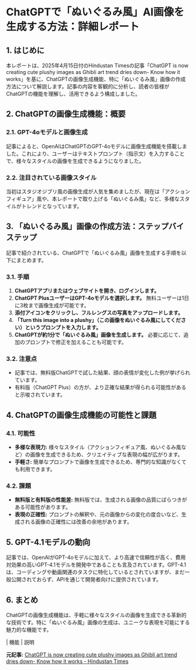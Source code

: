 # ChatGPTで「ぬいぐるみ風」AI画像を生成する方法：詳細レポート

## 1. はじめに

本レポートは、2025年4月15日付のHindustan Timesの記事「ChatGPT is now creating cute plushy images as Ghibli art trend dries down- Know how it works」を基に、ChatGPTの画像生成機能、特に「ぬいぐるみ風」画像の作成方法について解説します。記事の内容を客観的に分析し、読者の皆様がChatGPTの機能を理解し、活用できるよう構成しました。

## 2. ChatGPTの画像生成機能：概要

### 2.1. GPT-4oモデルと画像生成

記事によると、OpenAIはChatGPTのGPT-4oモデルに画像生成機能を搭載しました。これにより、ユーザーはテキストプロンプト（指示文）を入力することで、様々なスタイルの画像を生成できるようになりました。

### 2.2. 注目されている画像スタイル

当初はスタジオジブリ風の画像生成が人気を集めましたが、現在は「アクションフィギュア」風や、本レポートで取り上げる「ぬいぐるみ風」など、多様なスタイルがトレンドとなっています。

## 3. 「ぬいぐるみ風」画像の作成方法：ステップバイステップ

記事で紹介されている、ChatGPTで「ぬいぐるみ風」画像を生成する手順を以下にまとめます。

### 3.1. 手順

1. **ChatGPTアプリまたはウェブサイトを開き、ログインします。**
2. **ChatGPT PlusユーザーはGPT-4oモデルを選択します。** 無料ユーザーは1日に3枚まで画像生成が可能です。
3. **添付アイコンをクリックし、フルレングスの写真をアップロードします。**
4. **「Turn this image into a plushy」（この画像をぬいぐるみ風にしてください）というプロンプトを入力します。**
5. **ChatGPTが約1分で「ぬいぐるみ風」画像を生成します。** 必要に応じて、追加のプロンプトで修正を加えることも可能です。

### 3.2. 注意点

* 記事では、無料版ChatGPTで試した結果、顔の表情が変化した例が挙げられています。
* 有料版（ChatGPT Plus）の方が、より正確な結果が得られる可能性があると示唆されています。

## 4. ChatGPTの画像生成機能の可能性と課題

### 4.1. 可能性

* **多様な表現力:** 様々なスタイル（アクションフィギュア風、ぬいぐるみ風など）の画像を生成できるため、クリエイティブな表現の幅が広がります。
* **手軽さ:** 簡単なプロンプトで画像を生成できるため、専門的な知識がなくても利用できます。

### 4.2. 課題

* **無料版と有料版の性能差:** 無料版では、生成される画像の品質にばらつきがある可能性があります。
* **表現の正確性:** プロンプトの解釈や、元の画像からの変化の度合いなど、生成される画像の正確性には改善の余地があります。

## 5. GPT-4.1モデルの動向

記事では、OpenAIがGPT-4oモデルに加えて、より高速で信頼性が高く、費用対効果の高いGPT-4.1モデルを開発中であることも言及されています。GPT-4.1は、コーディングや動画関連のタスクに特化しているとされていますが、まだ一般公開されておらず、APIを通じて開発者向けに提供されています。

## 6. まとめ

ChatGPTの画像生成機能は、手軽に様々なスタイルの画像を生成できる革新的な技術です。特に「ぬいぐるみ風」画像の生成は、ユニークな表現を可能にする魅力的な機能です。

| 機能 | 説明 

**元記事:** [ChatGPT is now creating cute plushy images as Ghibli art trend dries down- Know how it works - Hindustan Times](https://www.hindustantimes.com/technology/chatgpt-is-now-creating-cute-plushy-images-as-ghibli-art-trend-dries-down-know-how-it-works-101744698956366.html)